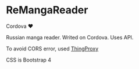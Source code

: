 # ReMangaReader
Cordova :heart:

Russian manga reader. Writed on Cordova. Uses API.

To avoid CORS error, used [ThingProxy](https://github.com/Freeboard/thingproxy)

CSS is Bootstrap 4
